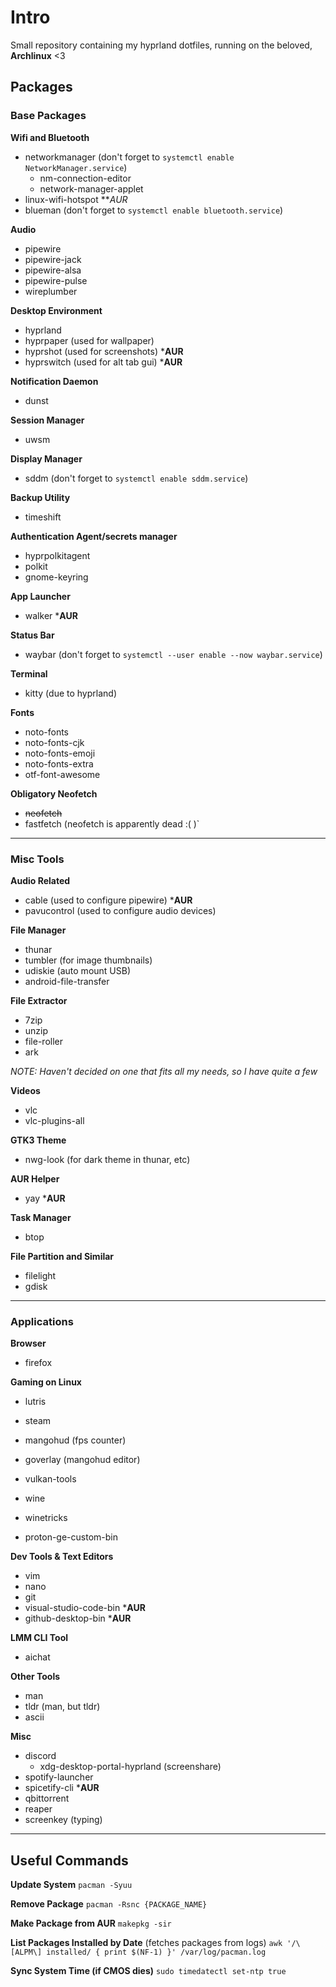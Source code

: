 # Intro
Small repository containing my hyprland dotfiles, running on the beloved, **Archlinux** <3

## Packages
### Base Packages
**Wifi and Bluetooth**
- networkmanager (don't forget to `systemctl enable NetworkManager.service`)
  - nm-connection-editor
  - network-manager-applet
- linux-wifi-hotspot ***AUR*
- blueman (don't forget to `systemctl enable bluetooth.service`)

**Audio**
- pipewire
- pipewire-jack
- pipewire-alsa
- pipewire-pulse
- wireplumber

**Desktop Environment**
- hyprland
- hyprpaper (used for wallpaper)
- hyprshot (used for screenshots) ***AUR**
- hyprswitch (used for alt tab gui) ***AUR**

**Notification Daemon**
- dunst

**Session Manager**
- uwsm

**Display Manager**
- sddm (don't forget to `systemctl enable sddm.service`)

**Backup Utility**
- timeshift

**Authentication Agent/secrets manager**
- hyprpolkitagent
- polkit
- gnome-keyring

**App Launcher**
- walker ***AUR**

**Status Bar**
- waybar (don't forget to `systemctl --user enable --now waybar.service`)

**Terminal**
- kitty (due to hyprland)

**Fonts**
- noto-fonts
- noto-fonts-cjk
- noto-fonts-emoji
- noto-fonts-extra
- otf-font-awesome

**Obligatory Neofetch**
- ~~neofetch~~
- fastfetch (neofetch is apparently dead :( )`

---

### Misc Tools
**Audio Related**
- cable (used to configure pipewire) ***AUR**
- pavucontrol (used to configure audio devices)

**File Manager**
- thunar
- tumbler (for image thumbnails)
- udiskie (auto mount USB)
- android-file-transfer

**File Extractor**
- 7zip
- unzip
- file-roller
- ark

*NOTE: Haven't decided on one that fits all my needs, so I have quite a few*

**Videos**
- vlc
- vlc-plugins-all

**GTK3 Theme**
- nwg-look (for dark theme in thunar, etc)

**AUR Helper**
- yay ***AUR**

**Task Manager**
- btop

**File Partition and Similar**
- filelight
- gdisk

---

### Applications
**Browser**
- firefox

**Gaming on Linux**
- lutris
- steam

- mangohud (fps counter)
- goverlay (mangohud editor)
- vulkan-tools

- wine
- winetricks
- proton-ge-custom-bin

**Dev Tools & Text Editors**
- vim
- nano
- git
- visual-studio-code-bin ***AUR**
- github-desktop-bin ***AUR**

**LMM CLI Tool**
- aichat

**Other Tools**
- man
- tldr (man, but tldr)
- ascii

**Misc**
- discord
  - xdg-desktop-portal-hyprland  (screenshare) 
- spotify-launcher
- spicetify-cli ***AUR**
- qbittorrent
- reaper
- screenkey (typing)

---

## Useful Commands
**Update System**
`pacman -Syuu`

**Remove Package**
`pacman -Rsnc {PACKAGE_NAME}`

**Make Package from AUR**
`makepkg -sir`

**List Packages Installed by Date** (fetches packages from logs)
`awk '/\[ALPM\] installed/ { print $(NF-1) }' /var/log/pacman.log`

**Sync System Time (if CMOS dies)**
`sudo timedatectl set-ntp true`
